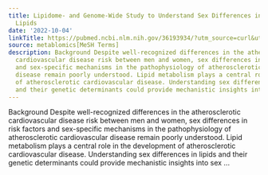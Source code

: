 ```yaml
---
title: Lipidome- and Genome-Wide Study to Understand Sex Differences in Circulatory
  Lipids
date: '2022-10-04'
linkTitle: https://pubmed.ncbi.nlm.nih.gov/36193934/?utm_source=curl&utm_medium=rss&utm_campaign=pubmed-2&utm_content=1Zkrxt7ktlCbHBXEV3v65xxSnkSWNsJ1A6Fq3gBniKhGfIUslK&fc=20210907212339&ff=20221005213208&v=2.17.8
source: metablomics[MeSH Terms]
description: Background Despite well-recognized differences in the atherosclerotic
  cardiovascular disease risk between men and women, sex differences in risk factors
  and sex-specific mechanisms in the pathophysiology of atherosclerotic cardiovascular
  disease remain poorly understood. Lipid metabolism plays a central role in the development
  of atherosclerotic cardiovascular disease. Understanding sex differences in lipids
  and their genetic determinants could provide mechanistic insights into sex ...
---
```

Background Despite well-recognized differences in the atherosclerotic cardiovascular disease risk between men and women, sex differences in risk factors and sex-specific mechanisms in the pathophysiology of atherosclerotic cardiovascular disease remain poorly understood. Lipid metabolism plays a central role in the development of atherosclerotic cardiovascular disease. Understanding sex differences in lipids and their genetic determinants could provide mechanistic insights into sex ...